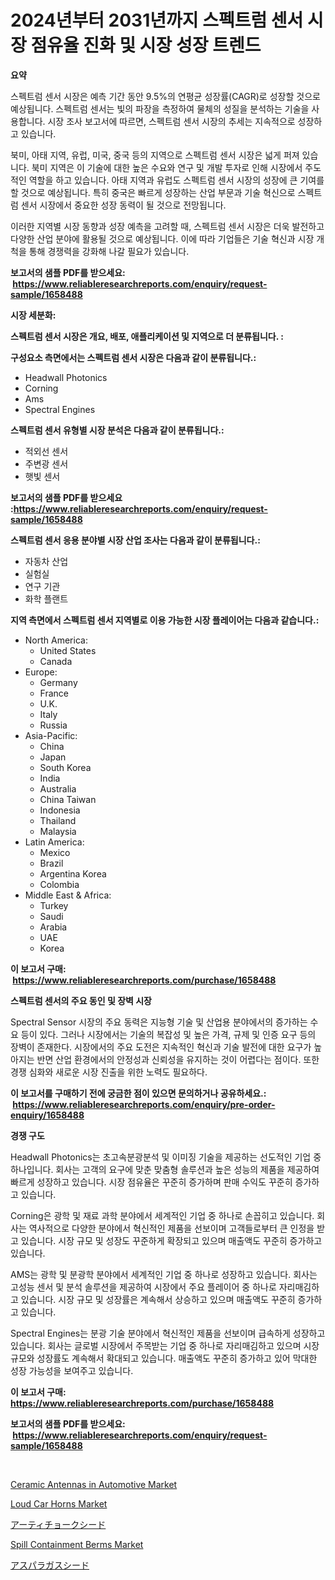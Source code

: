 <p><h1>2024년부터 2031년까지 스펙트럼 센서 시장 점유율 진화 및 시장 성장 트렌드</h1></p><p><strong>요약</strong></p>
<p><p>스펙트럼 센서 시장은 예측 기간 동안 9.5%의 연평균 성장률(CAGR)로 성장할 것으로 예상됩니다. 스펙트럼 센서는 빛의 파장을 측정하여 물체의 성질을 분석하는 기술을 사용합니다. 시장 조사 보고서에 따르면, 스펙트럼 센서 시장의 추세는 지속적으로 성장하고 있습니다.</p><p>북미, 아태 지역, 유럽, 미국, 중국 등의 지역으로 스펙트럼 센서 시장은 넓게 퍼져 있습니다. 북미 지역은 이 기술에 대한 높은 수요와 연구 및 개발 투자로 인해 시장에서 주도적인 역할을 하고 있습니다. 아태 지역과 유럽도 스펙트럼 센서 시장의 성장에 큰 기여를 할 것으로 예상됩니다. 특히 중국은 빠르게 성장하는 산업 부문과 기술 혁신으로 스펙트럼 센서 시장에서 중요한 성장 동력이 될 것으로 전망됩니다.</p><p>이러한 지역별 시장 동향과 성장 예측을 고려할 때, 스펙트럼 센서 시장은 더욱 발전하고 다양한 산업 분야에 활용될 것으로 예상됩니다. 이에 따라 기업들은 기술 혁신과 시장 개척을 통해 경쟁력을 강화해 나갈 필요가 있습니다.</p></p>
<p><strong>보고서의 샘플 PDF를 받으세요: &nbsp;<a href="https://www.reliableresearchreports.com/enquiry/request-sample/1658488">https://www.reliableresearchreports.com/enquiry/request-sample/1658488</a></strong></p>
<p><strong>시장 세분화:</strong></p>
<p><strong> 스펙트럼 센서 시장은 개요, 배포, 애플리케이션 및 지역으로 더 분류됩니다. :</strong></p>
<p><strong>구성요소 측면에서는 스펙트럼 센서 시장은 다음과 같이 분류됩니다.:</strong></p>
<p><ul><li>Headwall Photonics</li><li>Corning</li><li>Ams</li><li>Spectral Engines</li></ul></p>
<p><strong> 스펙트럼 센서 유형별 시장 분석은 다음과 같이 분류됩니다.:</strong></p>
<p><ul><li>적외선 센서</li><li>주변광 센서</li><li>햇빛 센서</li></ul></p>
<p><strong>보고서의 샘플 PDF를 받으세요 :<a href="https://www.reliableresearchreports.com/enquiry/request-sample/1658488">https://www.reliableresearchreports.com/enquiry/request-sample/1658488</a></strong></p>
<p><strong> 스펙트럼 센서 응용 분야별 시장 산업 조사는 다음과 같이 분류됩니다.:</strong></p>
<p><ul><li>자동차 산업</li><li>실험실</li><li>연구 기관</li><li>화학 플랜트</li></ul></p>
<p><strong>지역 측면에서 스펙트럼 센서 지역별로 이용 가능한 시장 플레이어는 다음과 같습니다.:</strong></p>
<p><ul>
    <li>
        North America:
        <ul>
            <li>United States</li>
            <li>Canada</li>
        </ul>
    </li>
    <li>
        Europe:
        <ul>
            <li>Germany</li>
            <li>France</li>
            <li>U.K.</li>
            <li>Italy</li>
            <li>Russia</li>
        </ul>
    </li>
    <li>
        Asia-Pacific:
        <ul>
            <li>China</li>
            <li>Japan</li>
            <li>South Korea</li>
            <li>India</li>
            <li>Australia</li>
            <li>China Taiwan</li>
            <li>Indonesia</li>
            <li>Thailand</li>
            <li>Malaysia</li>
        </ul>
    </li>
    <li>
        Latin America:
        <ul>
            <li>Mexico</li>
            <li>Brazil</li>
            <li>Argentina Korea</li>
            <li>Colombia</li>
        </ul>
    </li>
    <li>
        Middle East & Africa:
        <ul>
            <li>Turkey</li>
            <li>Saudi</li>
            <li>Arabia</li>
            <li>UAE</li>
            <li>Korea</li>
        </ul>
    </li>
    </ul></p>
<p><strong>이 보고서 구매: &nbsp;<a href="https://www.reliableresearchreports.com/purchase/1658488">https://www.reliableresearchreports.com/purchase/1658488</a></strong></p>
<p><strong>스펙트럼 센서의 주요 동인 및 장벽 시장</strong></p>
<p><p>Spectral Sensor 시장의 주요 동력은 지능형 기술 및 산업용 분야에서의 증가하는 수요 등이 있다. 그러나 시장에서는 기술의 복잡성 및 높은 가격, 규제 및 인증 요구 등의 장벽이 존재한다. 시장에서의 주요 도전은 지속적인 혁신과 기술 발전에 대한 요구가 높아지는 반면 산업 환경에서의 안정성과 신뢰성을 유지하는 것이 어렵다는 점이다. 또한 경쟁 심화와 새로운 시장 진출을 위한 노력도 필요하다.</p></p>
<p><strong>이 보고서를 구매하기 전에 궁금한 점이 있으면 문의하거나 공유하세요.: &nbsp;<a href="https://www.reliableresearchreports.com/enquiry/pre-order-enquiry/1658488">https://www.reliableresearchreports.com/enquiry/pre-order-enquiry/1658488</a></strong></p>
<p><strong>경쟁 구도</strong></p>
<p><p>Headwall Photonics는 초고속분광분석 및 이미징 기술을 제공하는 선도적인 기업 중 하나입니다. 회사는 고객의 요구에 맞춘 맞춤형 솔루션과 높은 성능의 제품을 제공하여 빠르게 성장하고 있습니다. 시장 점유율은 꾸준히 증가하며 판매 수익도 꾸준히 증가하고 있습니다.</p><p>Corning은 광학 및 재료 과학 분야에서 세계적인 기업 중 하나로 손꼽히고 있습니다. 회사는 역사적으로 다양한 분야에서 혁신적인 제품을 선보이며 고객들로부터 큰 인정을 받고 있습니다. 시장 규모 및 성장도 꾸준하게 확장되고 있으며 매출액도 꾸준히 증가하고 있습니다.</p><p>AMS는 광학 및 분광학 분야에서 세계적인 기업 중 하나로 성장하고 있습니다. 회사는 고성능 센서 및 분석 솔루션을 제공하여 시장에서 주요 플레이어 중 하나로 자리매김하고 있습니다. 시장 규모 및 성장률은 계속해서 상승하고 있으며 매출액도 꾸준히 증가하고 있습니다.</p><p>Spectral Engines는 분광 기술 분야에서 혁신적인 제품을 선보이며 급속하게 성장하고 있습니다. 회사는 글로벌 시장에서 주목받는 기업 중 하나로 자리매김하고 있으며 시장 규모와 성장률도 계속해서 확대되고 있습니다. 매출액도 꾸준히 증가하고 있어 막대한 성장 가능성을 보여주고 있습니다.</p></p>
<p><strong>이 보고서 구매: &nbsp; <a href="https://www.reliableresearchreports.com/purchase/1658488">https://www.reliableresearchreports.com/purchase/1658488</a></strong></p>
<p><strong>보고서의 샘플 PDF를 받으세요: &nbsp;<a href="https://www.reliableresearchreports.com/enquiry/request-sample/1658488">https://www.reliableresearchreports.com/enquiry/request-sample/1658488</a></strong><strong></strong></p>
<p>&nbsp;</p>
<p><p><a href="https://github.com/vimar16th/Market-Research-Report-List-3/blob/main/ceramic-antennas-in-automotive-market.md">Ceramic Antennas in Automotive Market</a></p><p><a href="https://issuu.com/reportprime-2/docs/loud-car-horns-market-size-2030.pptx">Loud Car Horns Market</a></p><p><a href="https://github.com/mohamedbakry57/Market-Research-Report-List-3/blob/main/679724613465.md">アーティチョークシード</a></p><p><a href="https://view.publitas.com/reportprime-1/spill-containment-berms-market-research-report-provides-thorough-industry-overview-which-offers-an-in-depth-analysis-of-product-trends-and-new-market-divisions/">Spill Containment Berms Market</a></p><p><a href="https://github.com/zjkmgcs938405/Market-Research-Report-List-1/blob/main/511806713466.md">アスパラガスシード</a></p></p>